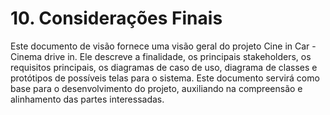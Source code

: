 # 10. Considerações Finais

Este documento de visão fornece uma visão geral do projeto Cine in Car - Cinema drive in. Ele descreve a finalidade, os principais stakeholders, os requisitos principais, os diagramas de caso de uso, diagrama de classes e protótipos de possíveis telas para o sistema. Este documento servirá como base para o desenvolvimento do projeto, auxiliando na compreensão e alinhamento das partes interessadas.
